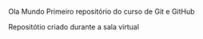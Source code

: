 Ola Mundo
Primeiro repositório  do curso de Git e GitHub
 
Repositótio criado durante a sala virtual
